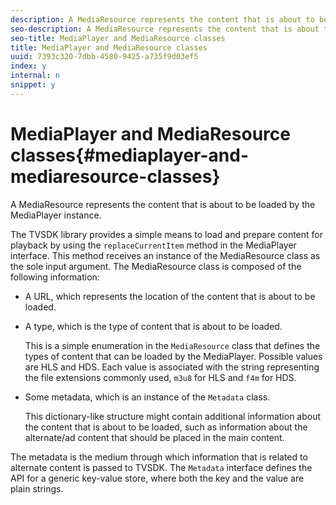 ```yaml
---
description: A MediaResource represents the content that is about to be loaded by the MediaPlayer instance.
seo-description: A MediaResource represents the content that is about to be loaded by the MediaPlayer instance.
seo-title: MediaPlayer and MediaResource classes
title: MediaPlayer and MediaResource classes
uuid: 7393c320-7dbb-4580-9425-a735f9d03ef5
index: y
internal: n
snippet: y
---
```


# MediaPlayer and MediaResource classes{#mediaplayer-and-mediaresource-classes}

A MediaResource represents the content that is about to be loaded by the MediaPlayer instance.

<!--<a id="section_B09A012C97454AF58CE2269B800D8027"></a>-->

The TVSDK library provides a simple means to load and prepare content for playback by using the `replaceCurrentItem` method in the MediaPlayer interface. This method receives an instance of the MediaResource class as the sole input argument. The MediaResource class is composed of the following information:

* A URL, which represents the location of the content that is about to be loaded. 
* A type, which is the type of content that is about to be loaded.

  This is a simple enumeration in the `MediaResource` class that defines the types of content that can be loaded by the MediaPlayer. Possible values are HLS and HDS. Each value is associated with the string representing the file extensions commonly used, `m3u8` for HLS and `f4m` for HDS. 
* Some metadata, which is an instance of the `Metadata` class.

  This dictionary-like structure might contain additional information about the content that is about to be loaded, such as information about the alternate/ad content that should be placed in the main content.

The metadata is the medium through which information that is related to alternate content is passed to TVSDK. The `Metadata` interface defines the API for a generic key-value store, where both the key and the value are plain strings. 
